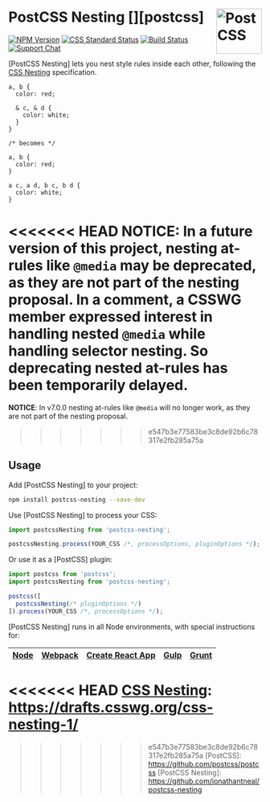 # PostCSS Nesting [<img src="https://postcss.github.io/postcss/logo.svg" alt="PostCSS" width="90" height="90" align="right">][postcss]

[![NPM Version][npm-img]][npm-url]
[![CSS Standard Status][css-img]][css-url]
[![Build Status][cli-img]][cli-url]
[![Support Chat][git-img]][git-url]

[PostCSS Nesting] lets you nest style rules inside each other, following the
[CSS Nesting] specification.

```pcss
a, b {
  color: red;

  & c, & d {
    color: white;
  }
}

/* becomes */

a, b {
  color: red;
}

a c, a d, b c, b d {
  color: white;
}
```

<<<<<<< HEAD
**NOTICE**: In a future version of this project, nesting at-rules like `@media`
may be deprecated, as they are not part of the nesting proposal. In a comment,
a CSSWG member expressed interest in handling nested `@media` while handling
selector nesting. So deprecating nested at-rules has been temporarily delayed.
=======
**NOTICE**: In v7.0.0 nesting at-rules like `@media` will no longer work, as
they are not part of the nesting proposal.
>>>>>>> e547b3e77583be3c8de92b6c78317e2fb285a75a

## Usage

Add [PostCSS Nesting] to your project:

```bash
npm install postcss-nesting --save-dev
```

Use [PostCSS Nesting] to process your CSS:

```js
import postcssNesting from 'postcss-nesting';

postcssNesting.process(YOUR_CSS /*, processOptions, pluginOptions */);
```

Or use it as a [PostCSS] plugin:

```js
import postcss from 'postcss';
import postcssNesting from 'postcss-nesting';

postcss([
  postcssNesting(/* pluginOptions */)
]).process(YOUR_CSS /*, processOptions */);
```

[PostCSS Nesting] runs in all Node environments, with special instructions for:

| [Node](INSTALL.md#node) | [Webpack](INSTALL.md#webpack) | [Create React App](INSTALL.md#create-react-app) | [Gulp](INSTALL.md#gulp) | [Grunt](INSTALL.md#grunt) |
| --- | --- | --- | --- | --- |

[cli-img]: https://img.shields.io/travis/jonathantneal/postcss-nesting.svg
[cli-url]: https://travis-ci.org/jonathantneal/postcss-nesting
[css-img]: https://cssdb.org/badge/nesting-rules.svg
[css-url]: https://cssdb.org/#nesting-rules
[git-img]: https://img.shields.io/badge/support-chat-blue.svg
[git-url]: https://gitter.im/postcss/postcss
[npm-img]: https://img.shields.io/npm/v/postcss-nesting.svg
[npm-url]: https://www.npmjs.com/package/postcss-nesting

<<<<<<< HEAD
[CSS Nesting]: https://drafts.csswg.org/css-nesting-1/
=======
[CSS Nesting]: http://tabatkins.github.io/specs/css-nesting/
>>>>>>> e547b3e77583be3c8de92b6c78317e2fb285a75a
[PostCSS]: https://github.com/postcss/postcss
[PostCSS Nesting]: https://github.com/jonathantneal/postcss-nesting
